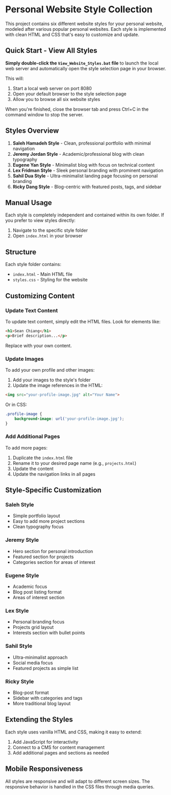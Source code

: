 # Personal Website Style Collection

This project contains six different website styles for your personal website, modeled after various popular personal websites. Each style is implemented with clean HTML and CSS that's easy to customize and update.

## Quick Start - View All Styles

**Simply double-click the `View_Website_Styles.bat` file** to launch the local web server and automatically open the style selection page in your browser.

This will:
1. Start a local web server on port 8080
2. Open your default browser to the style selection page
3. Allow you to browse all six website styles

When you're finished, close the browser tab and press Ctrl+C in the command window to stop the server.

## Styles Overview

1. **Saleh Hamadeh Style** - Clean, professional portfolio with minimal navigation
2. **Jeremy Jordan Style** - Academic/professional blog with clean typography
3. **Eugene Yan Style** - Minimalist blog with focus on technical content
4. **Lex Fridman Style** - Sleek personal branding with prominent navigation
5. **Sahil Dua Style** - Ultra-minimalist landing page focusing on personal branding
6. **Ricky Dang Style** - Blog-centric with featured posts, tags, and sidebar

## Manual Usage

Each style is completely independent and contained within its own folder. If you prefer to view styles directly:

1. Navigate to the specific style folder
2. Open `index.html` in your browser

## Structure

Each style folder contains:
- `index.html` - Main HTML file
- `styles.css` - Styling for the website

## Customizing Content

### Update Text Content

To update text content, simply edit the HTML files. Look for elements like:

```html
<h1>Sean Chiang</h1>
<p>Brief description...</p>
```

Replace with your own content.

### Update Images

To add your own profile and other images:
1. Add your images to the style's folder
2. Update the image references in the HTML:

```html
<img src="your-profile-image.jpg" alt="Your Name">
```

Or in CSS:

```css
.profile-image {
    background-image: url('your-profile-image.jpg');
}
```

### Add Additional Pages

To add more pages:
1. Duplicate the `index.html` file
2. Rename it to your desired page name (e.g., `projects.html`)
3. Update the content
4. Update the navigation links in all pages

## Style-Specific Customization

### Saleh Style
- Simple portfolio layout
- Easy to add more project sections
- Clean typography focus

### Jeremy Style
- Hero section for personal introduction
- Featured section for projects
- Categories section for areas of interest

### Eugene Style
- Academic focus
- Blog post listing format
- Areas of interest section

### Lex Style
- Personal branding focus
- Projects grid layout
- Interests section with bullet points

### Sahil Style
- Ultra-minimalist approach
- Social media focus
- Featured projects as simple list

### Ricky Style
- Blog-post format
- Sidebar with categories and tags
- More traditional blog layout

## Extending the Styles

Each style uses vanilla HTML and CSS, making it easy to extend:

1. Add JavaScript for interactivity
2. Connect to a CMS for content management
3. Add additional pages and sections as needed

## Mobile Responsiveness

All styles are responsive and will adapt to different screen sizes. The responsive behavior is handled in the CSS files through media queries.
